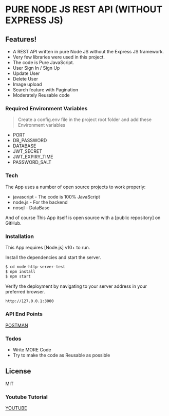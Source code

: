 # PURE NODE JS REST API (WITHOUT EXPRESS JS) 


## Features!

- A REST API written in pure Node JS without the Express JS framework.
- Very few libraries were used in this project.
- The code is Pure JavaScript.
- User Sign In / Sign Up
- Update User 
- Delete User  
- Image upload 
- Search feature with Pagination
- Moderately Reusable code   

### Required Environment Variables
>Create a config.env file in the project root folder and add these Environment variables
- PORT
- DB_PASSWORD
- DATABASE
- JWT_SECRET
- JWT_EXPIRY_TIME
- PASSWORD_SALT



### Tech

The App uses a number of open source projects to work properly:

* javascript - The code is 100% JavaScript
* node.js - For the backend
* nosql - DataBase 



And of course This App itself is open source with a [public repository]
 on GitHub.

### Installation

This App requires [Node.js] v10+ to run.

Install the dependencies and start the server.

```sh
$ cd node-http-server-test
$ npm install
$ npm start
```

Verify the deployment by navigating to your server address in your preferred browser.

```sh
http://127.0.0.1:3000
```

### API End Points

[POSTMAN](https://documenter.getpostman.com/view/10338591/T1Djkf9q)

### Todos

 - Write MORE Code
 - Try to make the code as Reusable as possible

License
----

MIT

### Youtube Tutorial
[YOUTUBE](https://www.youtube.com/channel/UCHBEQxtc4La3kNW6nNJpubg)


